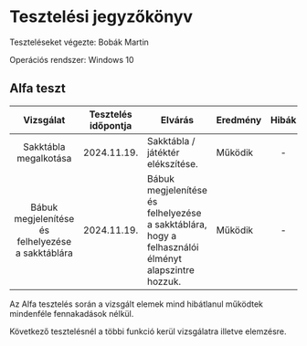 # Tesztelési jegyzőkönyv
Teszteléseket végezte: Bobák Martin

Operációs rendszer: Windows 10

## Alfa teszt
| Vizsgálat | Tesztelés időpontja | Elvárás | Eredmény | Hibák |
| :---: | --- | --- | --- | :---: |
| Sakktábla megalkotása | 2024.11.19. | Sakktábla / játéktér elékszítése. | Működik | - |
| Bábuk megjelenítése és felhelyezése a sakktáblára | 2024.11.19. | Bábuk megjelenítése és felhelyezése a sakktáblára, hogy a felhasználói élményt alapszintre hozzuk. | Működik | - |

Az Alfa tesztelés során a vizsgált elemek mind hibátlanul működtek mindenféle fennakadások nélkül.

Következő tesztelésnél a többi funkció kerül vizsgálatra illetve elemzésre.


